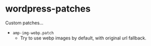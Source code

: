 # wordpress-patches
Custom patches...

* `amp-img-webp.patch`
  * Try to use webp images by default, with original url fallback.

